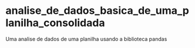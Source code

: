 # analise_de_dados_basica_de_uma_planilha_consolidada
Uma  analise  de  dados de  uma planilha  usando a biblioteca pandas
